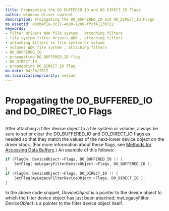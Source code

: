 ```yaml
---
title: Propagating the DO_BUFFERED_IO and DO_DIRECT_IO Flags
author: windows-driver-content
description: Propagating the DO_BUFFERED_IO and DO_DIRECT_IO Flags
ms.assetid: a0cb4f1a-3c27-4608-a208-ffcf4113b722
keywords:
- filter drivers WDK file system , attaching filters
- file system filter drivers WDK , attaching filters
- attaching filters to file system or volume
- volumes WDK file system , attaching filters
- DO_BUFFERED_IO
- propagating DO_BUFFERED_IO flag
- DO_DIRECT_IO
- propagating DO_DIRECT_IO flag
ms.date: 04/20/2017
ms.localizationpriority: medium
---
```


# Propagating the DO\_BUFFERED\_IO and DO\_DIRECT\_IO Flags


## <span id="ddk_propagating_the_do_buffered_io_and_do_direct_io_flags_if"></span><span id="DDK_PROPAGATING_THE_DO_BUFFERED_IO_AND_DO_DIRECT_IO_FLAGS_IF"></span>


After attaching a filter device object to a file system or volume, always be sure to set or clear the DO\_BUFFERED\_IO and DO\_DIRECT\_IO flags as needed so that they match the values of the next-lower device object on the driver stack. (For more information about these flags, see [Methods for Accessing Data Buffers](https://msdn.microsoft.com/library/windows/hardware/ff554436).) An example of this follows:

```cpp
if (FlagOn( DeviceObject->Flags, DO_BUFFERED_IO )) {
    SetFlag( myLegacyFilterDeviceObject->Flags, DO_BUFFERED_IO );
}
if (FlagOn( DeviceObject->Flags, DO_DIRECT_IO )) {
    SetFlag(myLegacyFilterDeviceObject->Flags, DO_DIRECT_IO );
}
```

In the above code snippet, *DeviceObject* is a pointer to the device object to which the filter device object has just been attached; myLegacyFilter *DeviceObject* is a pointer to the filter device object itself.

 

 




